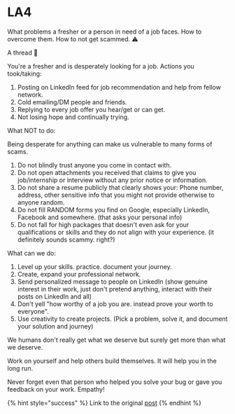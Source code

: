 # LA4

What problems a fresher or a person in need of a job faces. How to overcome them. How to not get scammed. ⚠️

A thread 🧵

You're a fresher and is desperately looking for a job. Actions you took/taking:

1. Posting on LinkedIn feed for job recommendation and help from fellow network.
2. Cold emailing/DM people and friends.
3. Replying to every job offer you hear/get or can get.
4. Not losing hope and continually trying.

What NOT to do:

Being desperate for anything can make us vulnerable to many forms of scams.

1. Do not blindly trust anyone you come in contact with.
2. Do not open attachments you received that claims to give you job/internship or interview without any prior notice or information.
3. Do not share a resume publicly that clearly shows your: Phone number, address, other sensitive info that you might not provide otherwise to anyone random.
4. Do not fill RANDOM forms you find on Google, especially LinkedIn, Facebook and somewhere. (that asks your personal info)
5. Do not fall for high packages that doesn't even ask for your qualifications or skills and they do not align with your experience. (it definitely sounds scammy. right?)

What can we do:

1. Level up your skills. practice. document your journey.
2. Create, expand your professional network.
3. Send personalized message to people on LinkedIn (show genuine interest in their work, just don't pretend anything, interact with their posts on LinkedIn and all)
4. Don't yell "how worthy of a job you are. instead prove your worth to everyone".
5. Use creativity to create projects. (Pick a problem, solve it, and document your solution and journey)

We humans don't really get what we deserve but surely get more than what we deserve.

Work on yourself and help others build themselves. It will help you in the long run.

Never forget even that person who helped you solve your bug or gave you feedback on your work. Empathy!



{% hint style="success" %}
Link to the original [post](https://www.linkedin.com/posts/kashish-charaya-\_jobhelp-careeradvice-lifelessons-activity-7124663825420722176-RJTa)
{% endhint %}
